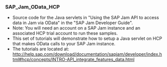 ### SAP_Jam_OData_HCP
* Source code for the Java servlets in "Using the SAP Jam API to access data in Jam via OData" in the "SAP Jam Developer Guide".
* Note: You will need an account on a SAP Jam instance and an associated HCP trial account to run these samples.
* This set of tutorials will demonstrate how to setup a Java servlet on HCP that makes OData calls to your SAP Jam instance.
* The tutorials are located at: http://help.sap.com/download/documentation/sapjam/developer/index.html#hcp/concepts/INTRO-API_integrate_features_data.html